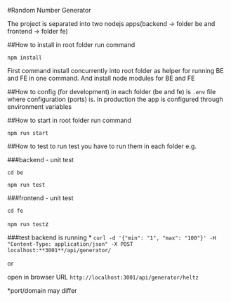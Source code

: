 #Random Number Generator

The project is separated into two nodejs apps(backend -> folder be and frontend -> folder fe)

##How to install
in root folder run command 

`npm install`

First command install concurrently into root folder as helper for running BE and FE in one command. And install node modules for BE and FE

##How to config (for development)
in each folder (be and fe) is `.env` file where configuration (ports) is. In production the app is configured through environment variables

##How to start
in root folder run command 

`npm run start`


##How to test
to run test you have to run them in each folder e.g.

###backend - unit test

`cd be`

`npm run test`

###frontend - unit test

`cd fe `

`npm run test`z

###test backend is running *
`curl -d '{"min": "1", "max": "100"}' -H "Content-Type: application/json" -X POST localhost:**3001**/api/generator/`

or

open in browser URL `http://localhost:3001/api/generator/heltz`


*port/domain may differ